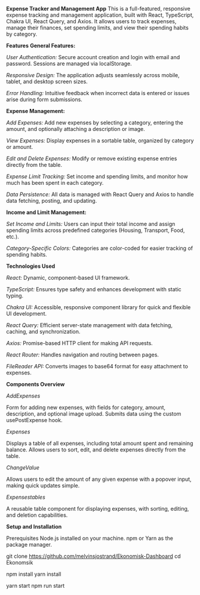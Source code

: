 **Expense Tracker and Management App**
This is a full-featured, responsive expense tracking and management application, built with React, TypeScript, Chakra UI, React Query, and Axios. It allows users to track expenses, manage their finances, set spending limits, and view their spending habits by category.

**Features**
**General Features:**

*User Authentication:* Secure account creation and login with email and password. Sessions are managed via localStorage.

*Responsive Design:* The application adjusts seamlessly across mobile, tablet, and desktop screen sizes.

*Error Handling:* Intuitive feedback when incorrect data is entered or issues arise during form submissions.

**Expense Management:**

*Add Expenses:* Add new expenses by selecting a category, entering the amount, and optionally attaching a description or image.

*View Expenses:* Display expenses in a sortable table, organized by category or amount.

*Edit and Delete Expenses:* Modify or remove existing expense entries directly from the table.

*Expense Limit Tracking:* Set income and spending limits, and monitor how much has been spent in each category.

*Data Persistence:* All data is managed with React Query and Axios to handle data fetching, posting, and updating.

**Income and Limit Management:**

*Set Income and Limits:* Users can input their total income and assign spending limits across predefined categories (Housing, Transport, Food, etc.).

*Category-Specific Colors:* Categories are color-coded for easier tracking of spending habits.

**Technologies Used**

*React:* Dynamic, component-based UI framework.

*TypeScript:* Ensures type safety and enhances development with static typing.

*Chakra UI:* Accessible, responsive component library for quick and flexible UI development.

*React Query:* Efficient server-state management with data fetching, caching, and synchronization.

*Axios:* Promise-based HTTP client for making API requests.

*React Router:* Handles navigation and routing between pages.

*FileReader API:* Converts images to base64 format for easy attachment to expenses.

**Components Overview**

*AddExpenses*

Form for adding new expenses, with fields for category, amount, description, and optional image upload.
Submits data using the custom usePostExpense hook.

*Expenses*

Displays a table of all expenses, including total amount spent and remaining balance.
Allows users to sort, edit, and delete expenses directly from the table.

*ChangeValue*

Allows users to edit the amount of any given expense with a popover input, making quick updates simple.

*Expensestables*

A reusable table component for displaying expenses, with sorting, editing, and deletion capabilities.


**Setup and Installation**


Prerequisites
Node.js installed on your machine.
npm or Yarn as the package manager.

git clone https://github.com/melvinsjostrand/Ekonomisk-Dashboard
cd Ekonomsik

npm install
yarn install


yarn start
npm run start


